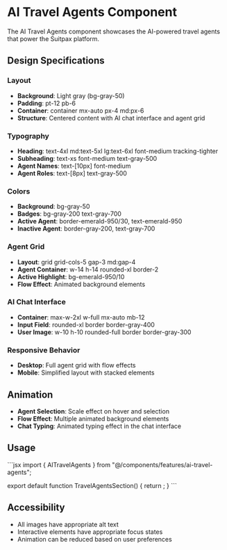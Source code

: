 # AI Travel Agents Component

The AI Travel Agents component showcases the AI-powered travel agents that power the Suitpax platform.

## Design Specifications

### Layout
- **Background**: Light gray (bg-gray-50)
- **Padding**: pt-12 pb-6
- **Container**: container mx-auto px-4 md:px-6
- **Structure**: Centered content with AI chat interface and agent grid

### Typography
- **Heading**: text-4xl md:text-5xl lg:text-6xl font-medium tracking-tighter
- **Subheading**: text-xs font-medium text-gray-500
- **Agent Names**: text-[10px] font-medium
- **Agent Roles**: text-[8px] text-gray-500

### Colors
- **Background**: bg-gray-50
- **Badges**: bg-gray-200 text-gray-700
- **Active Agent**: border-emerald-950/30, text-emerald-950
- **Inactive Agent**: border-gray-200, text-gray-700

### Agent Grid
- **Layout**: grid grid-cols-5 gap-3 md:gap-4
- **Agent Container**: w-14 h-14 rounded-xl border-2
- **Active Highlight**: bg-emerald-950/10
- **Flow Effect**: Animated background elements

### AI Chat Interface
- **Container**: max-w-2xl w-full mx-auto mb-12
- **Input Field**: rounded-xl border border-gray-400
- **User Image**: w-10 h-10 rounded-full border border-gray-300

### Responsive Behavior
- **Desktop**: Full agent grid with flow effects
- **Mobile**: Simplified layout with stacked elements

## Animation
- **Agent Selection**: Scale effect on hover and selection
- **Flow Effect**: Multiple animated background elements
- **Chat Typing**: Animated typing effect in the chat interface

## Usage

\`\`\`jsx
import { AITravelAgents } from "@/components/features/ai-travel-agents";

export default function TravelAgentsSection() {
  return <AITravelAgents />;
}
\`\`\`

## Accessibility
- All images have appropriate alt text
- Interactive elements have appropriate focus states
- Animation can be reduced based on user preferences
